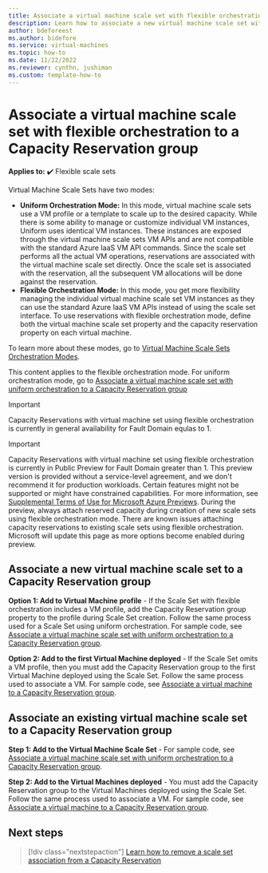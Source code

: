 ```yaml
---
title: Associate a virtual machine scale set with flexible orchestration to a Capacity Reservation group (preview)
description: Learn how to associate a new virtual machine scale set with flexible orchestration mode to a Capacity Reservation group.
author: bdeforeest
ms.author: bidefore
ms.service: virtual-machines
ms.topic: how-to
ms.date: 11/22/2022
ms.reviewer: cynthn, jushiman
ms.custom: template-how-to
---
```


# Associate a virtual machine scale set with flexible orchestration to a Capacity Reservation group

**Applies to:** :heavy_check_mark: Flexible scale sets

Virtual Machine Scale Sets have two modes: 

- **Uniform Orchestration Mode:** In this mode, virtual machine scale sets use a VM profile or a template to scale up to the desired capacity. While there is some ability to manage or customize individual VM instances, Uniform uses identical VM instances. These instances are exposed through the virtual machine scale sets VM APIs and are not compatible with the standard Azure IaaS VM API commands. Since the scale set performs all the actual VM operations, reservations are associated with the virtual machine scale set directly. Once the scale set is associated with the reservation, all the subsequent VM allocations will be done against the reservation. 
- **Flexible Orchestration Mode:** In this mode, you get more flexibility managing the individual virtual machine scale set VM instances as they can use the standard Azure IaaS VM APIs instead of using the scale set interface. To use reservations with flexible orchestration mode, define both the virtual machine scale set property and the capacity reservation property on each virtual machine.

To learn more about these modes, go to [Virtual Machine Scale Sets Orchestration Modes](../virtual-machine-scale-sets/virtual-machine-scale-sets-orchestration-modes.md). 

This content applies to the flexible orchestration mode. For uniform orchestration mode, go to [Associate a virtual machine scale set with uniform orchestration to a Capacity Reservation group](capacity-reservation-associate-virtual-machine-scale-set.md)


> [!IMPORTANT]
> Capacity Reservations with virtual machine set using flexible orchestration is currently in general availability for Fault Domain equlas to 1.

> [!IMPORTANT]
> Capacity Reservations with virtual machine set using flexible orchestration is currently in Public Preview for Fault Domain greater than 1. This preview version is provided without a service-level agreement, and we don't recommend it for production workloads. Certain features might not be supported or might have constrained capabilities. For more information, see [Supplemental Terms of Use for Microsoft Azure Previews](https://azure.microsoft.com/support/legal/preview-supplemental-terms/).
> During the preview, always attach reserved capacity during creation of new scale sets using flexible orchestration mode. There are known issues attaching capacity reservations to existing scale sets using flexible orchestration. Microsoft will update this page as more options become enabled during preview. 

## Associate a new virtual machine scale set to a Capacity Reservation group

**Option 1: Add to Virtual Machine profile** - If the Scale Set with flexible orchestration includes a VM profile, add the Capacity Reservation group property to the profile during Scale Set creation. Follow the same process used for a Scale Set using uniform orchestration. For sample code, see [Associate a virtual machine scale set with uniform orchestration to a Capacity Reservation group](capacity-reservation-associate-virtual-machine-scale-set.md). 

**Option 2: Add to the first Virtual Machine deployed** - If the Scale Set omits a VM profile, then you must add the Capacity Reservation group to the first Virtual Machine deployed using the Scale Set. Follow the same process used to associate a VM. For sample code, see [Associate a virtual machine to a Capacity Reservation group](capacity-reservation-associate-vm.md). 

## Associate an existing virtual machine scale set to a Capacity Reservation group

**Step 1: Add to the Virtual Machine Scale Set** - For sample code, see [Associate a virtual machine scale set with uniform orchestration to a Capacity Reservation group](capacity-reservation-associate-virtual-machine-scale-set.md). 

**Step 2: Add to the Virtual Machines deployed** - You must add the Capacity Reservation group to the Virtual Machines deployed using the Scale Set. Follow the same process used to associate a VM. For sample code, see [Associate a virtual machine to a Capacity Reservation group](capacity-reservation-associate-vm.md). 

## Next steps

> [!div class="nextstepaction"]
> [Learn how to remove a scale set association from a Capacity Reservation](capacity-reservation-remove-virtual-machine-scale-set.md)
